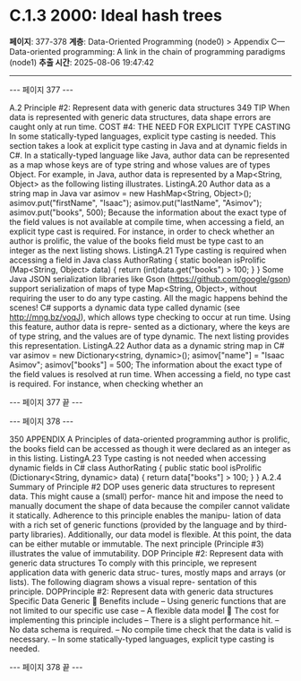 # C.1.3 2000: Ideal hash trees

**페이지**: 377-378
**계층**: Data-Oriented Programming (node0) > Appendix C—Data-oriented programming: A link in the chain of programming paradigms (node1)
**추출 시간**: 2025-08-06 19:47:42

---


--- 페이지 377 ---

A.2 Principle #2: Represent data with generic data structures 349
TIP When data is represented with generic data structures, data shape errors are
caught only at run time.
COST #4: THE NEED FOR EXPLICIT TYPE CASTING
In some statically-typed languages, explicit type casting is needed. This section takes a
look at explicit type casting in Java and at dynamic fields in C#.
In a statically-typed language like Java, author data can be represented as a map
whose keys are of type string and whose values are of types Object. For example, in
Java, author data is represented by a Map<String, Object> as the following listing
illustrates.
ListingA.20 Author data as a string map in Java
var asimov = new HashMap<String, Object>();
asimov.put("firstName", "Isaac");
asimov.put("lastName", "Asimov");
asimov.put("books", 500);
Because the information about the exact type of the field values is not available at
compile time, when accessing a field, an explicit type cast is required. For instance, in
order to check whether an author is prolific, the value of the books field must be type
cast to an integer as the next listing shows.
ListingA.21 Type casting is required when accessing a field in Java
class AuthorRating {
static boolean isProlific (Map<String, Object> data) {
return (int)data.get("books") > 100;
}
}
Some Java JSON serialization libraries like Gson (https://github.com/google/gson)
support serialization of maps of type Map<String, Object>, without requiring the user
to do any type casting. All the magic happens behind the scenes!
C# supports a dynamic data type called dynamic (see http://mng.bz/voqJ), which
allows type checking to occur at run time. Using this feature, author data is repre-
sented as a dictionary, where the keys are of type string, and the values are of type
dynamic. The next listing provides this representation.
ListingA.22 Author data as a dynamic string map in C#
var asimov = new Dictionary<string, dynamic>();
asimov["name"] = "Isaac Asimov";
asimov["books"] = 500;
The information about the exact type of the field values is resolved at run time. When
accessing a field, no type cast is required. For instance, when checking whether an

--- 페이지 377 끝 ---


--- 페이지 378 ---

350 APPENDIX A Principles of data-oriented programming
author is prolific, the books field can be accessed as though it were declared as an
integer as in this listing.
ListingA.23 Type casting is not needed when accessing dynamic fields in C#
class AuthorRating {
public static bool isProlific (Dictionary<String, dynamic> data) {
return data["books"] > 100;
}
}
A.2.4 Summary of Principle #2
DOP uses generic data structures to represent data. This might cause a (small) perfor-
mance hit and impose the need to manually document the shape of data because the
compiler cannot validate it statically. Adherence to this principle enables the manipu-
lation of data with a rich set of generic functions (provided by the language and by
third-party libraries). Additionally, our data model is flexible. At this point, the data
can be either mutable or immutable. The next principle (Principle #3) illustrates the
value of immutability.
DOP Principle #2: Represent data with generic data structures
To comply with this principle, we represent application data with generic data struc-
tures, mostly maps and arrays (or lists). The following diagram shows a visual repre-
sentation of this principle.
DOPPrinciple #2: Represent data with generic data structures
Specific
Data
Generic
 Benefits include
– Using generic functions that are not limited to our specific use case
– A flexible data model
 The cost for implementing this principle includes
– There is a slight performance hit.
– No data schema is required.
– No compile time check that the data is valid is necessary.
– In some statically-typed languages, explicit type casting is needed.

--- 페이지 378 끝 ---
